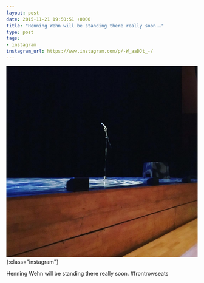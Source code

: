 ```yaml
---
layout: post
date: 2015-11-21 19:50:51 +0000
title: "Henning Wehn will be standing there really soon.…"
type: post
tags:
- instagram
instagram_url: https://www.instagram.com/p/-W_aaDJt_-/
---
```


![Instagram - -W_aaDJt_-](/img/-W_aaDJt_-.jpg){:class="instagram"}

Henning Wehn will be standing there really soon. #frontrowseats
